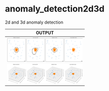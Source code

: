 # anomaly_detection2d3d
2d and 3d anomaly detection<br/>

| OUTPUT |
| ------------- |
| <img src="https://github.com/BoguslawObara/anomaly_detection2d3d/blob/main/im/anomaly_detection2d.png" width="250">|
| <img src="https://github.com/BoguslawObara/anomaly_detection2d3d/blob/main/im/anomaly_detection3d.png" width="250">|
